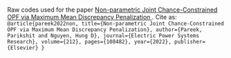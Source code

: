 ### 
Raw codes used for the paper [Non-parametric Joint Chance-Constrained OPF via Maximum Mean Discrepancy Penalization
](https://dr.ntu.edu.sg/bitstream/10356/161328/2/JCC-OPF_2022.pdf). Cite as: 
``@article{pareek2022non,
  title={Non-parametric Joint Chance-Constrained OPF via Maximum Mean Discrepancy Penalization},
  author={Pareek, Parikshit and Nguyen, Hung D},
  journal={Electric Power Systems Research},
  volume={212},
  pages={108482},
  year={2022},
  publisher={Elsevier}
}
``
